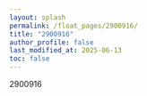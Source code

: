 ```yaml
---
layout: splash
permalink: /float_pages/2900916/
title: "2900916"
author_profile: false
last_modified_at: 2025-06-13
toc: false
---
```

 
2900916
